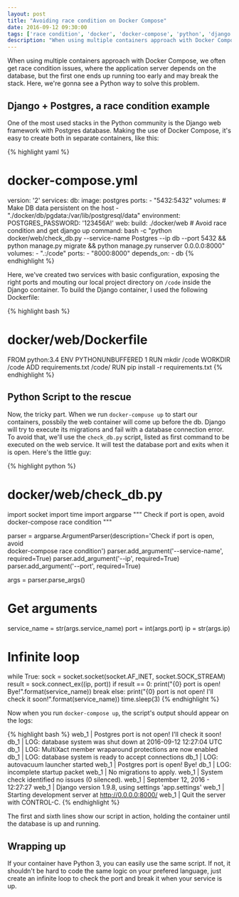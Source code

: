 ```yaml
---
layout: post
title: "Avoiding race condition on Docker Compose"
date: 2016-09-12 09:30:00
tags: ['race condition', 'docker', 'docker-compose', 'python', 'django', 'postgres']
description: "When using multiple containers approach with Docker Compose, we often get race condition issues, where the application server depends on the database, but the first one ends up running too early and may break the stack. Here, we're gonna see a Python way to solve this problem."
---
```


When using multiple containers approach with Docker Compose, we often get race condition issues, where the application server depends on the database, but the first one ends up running too early and may break the stack. Here, we're gonna see a Python way to solve this problem.

## Django + Postgres, a race condition example
One of the most used stacks in the Python community is the Django web framework with Postgres database. Making the use of Docker Compose, it's easy to create both in separate containers, like this:

{% highlight yaml %}
# docker-compose.yml

version: '2'
services:
  db:
    image: postgres
    ports:
      - "5432:5432"
    volumes:
      # Make DB data persistent on the host
      - "./docker/db/pgdata:/var/lib/postgresql/data"
    environment:
      POSTGRES_PASSWORD: '123456A!'
  web:
    build: ./docker/web
                     # Avoid race condition and get django up
    command: bash -c "python docker/web/check_db.py --service-name Postgres --ip db --port 5432 &&
                      python manage.py migrate &&
                      python manage.py runserver 0.0.0.0:8000"
    volumes:
      - ".:/code"
    ports:
      - "8000:8000"
    depends_on:
      - db
{% endhighlight %}

Here, we've created two services with basic configuration, exposing the right ports and mouting our local project directory on `/code` inside the Django container. To build the Django container, I used the following Dockerfile:

{% highlight bash %}
# docker/web/Dockerfile

FROM python:3.4
ENV PYTHONUNBUFFERED 1
RUN mkdir /code
WORKDIR /code
ADD requirements.txt /code/
RUN pip install -r requirements.txt
{% endhighlight %}


## Python Script to the rescue
Now, the tricky part. When we run `docker-compuse up` to start our containers, possbily the web container will come up before the db. Django will try to execute its migrations and fail with a database connection error. To avoid that, we'll use the `check_db.py` script, listed as first command to be executed on the web service. It will test the database port and exits when it is open. Here's the little guy:

{% highlight python %}
# docker/web/check_db.py 

import socket
import time
import argparse
""" Check if port is open, avoid docker-compose race condition """

parser = argparse.ArgumentParser(description='Check if port is open, avoid\
                                 docker-compose race condition')
parser.add_argument('--service-name', required=True)
parser.add_argument('--ip', required=True)
parser.add_argument('--port', required=True)

args = parser.parse_args()

# Get arguments
service_name = str(args.service_name)
port = int(args.port)
ip = str(args.ip)

# Infinite loop
while True:
    sock = socket.socket(socket.AF_INET, socket.SOCK_STREAM)
    result = sock.connect_ex((ip, port))
    if result == 0:
        print("{0} port is open! Bye!".format(service_name))
        break
    else:
        print("{0} port is not open! I'll check it soon!".format(service_name))
        time.sleep(3)
{% endhighlight %}

Now when you run `docker-compose up`, the script's output should appear on the logs:

{% highlight bash %}
web_1  | Postgres port is not open! I'll check it soon!
db_1   | LOG:  database system was shut down at 2016-09-12 12:27:04 UTC
db_1   | LOG:  MultiXact member wraparound protections are now enabled
db_1   | LOG:  database system is ready to accept connections
db_1   | LOG:  autovacuum launcher started
web_1  | Postgres port is open! Bye!
db_1   | LOG:  incomplete startup packet
web_1  |   No migrations to apply.
web_1  | System check identified no issues (0 silenced).
web_1  | September 12, 2016 - 12:27:27
web_1  | Django version 1.9.8, using settings 'app.settings'
web_1  | Starting development server at http://0.0.0.0:8000/
web_1  | Quit the server with CONTROL-C.
{% endhighlight %}

The first and sixth lines show our script in action,  holding the container until the database is up and running.

## Wrapping up
If your container have Python 3, you can easily use the same script. If not, it shouldn't be hard to code the same logic on your prefered language, just create an infinite loop to check the port and break it when your service is up.
